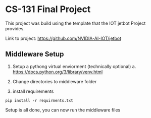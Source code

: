 # CS-131 Final Project

This project was build using the template that the IOT jetbot Project provides. 

Link to project: https://github.com/NVIDIA-AI-IOT/jetbot


## Middleware Setup

1. Setup a pythong virtual enviorment (technically optional)
    a. https://docs.python.org/3/library/venv.html
    
2. Change directories to middleware folder

3. install requirements

```pip install -r requirments.txt```

Setup is all done, you can now run the middleware files
